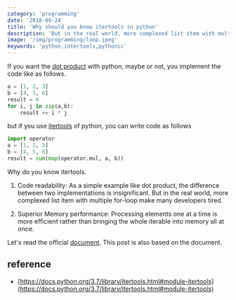 ```yaml
---
category: 'programming'
date: '2018-09-24'
title: 'Why should you know itertools in python'
description: 'But in the real world, more complexed list item with multiple for-loop make many developers tired.'
image: '/img/programming/loop.jpeg'
keywords: 'python,intertools,pythonic'
---
```


If you want the [dot product](https://en.wikipedia.org/wiki/Dot_product) with python, maybe or not, you implement the code like as follows.

```python
a = [1, 2, 3]
b = [4, 5, 6]
result = 0
for i, j in zip(a,b):
    result += i * j
```

but if you use [itertools](https://docs.python.org/3.7/library/itertools.html#module-itertools) of python, you can write code as follows

```python
import operator
a = [1, 2, 3]
b = [4, 5, 6]
result = sum(map(operator.mul, a, b))
```

Why do you  know itertools.

1. Code readability: As a simple example like dot product, the difference between two implementations is insignificant. But in the real world, more complexed list item with multiple for-loop make many developers tired.

2. Superior Memory performance: Processing elements one at a time is more efficient rather than bringing the whole iterable into memory all at once.

Let's read the official [document](https://docs.python.org/3.7/library/itertools.html#module-itertools). This post is also based on the document.

## reference

- [https://docs.python.org/3.7/library/itertools.html#module-itertools](https://docs.python.org/3.7/library/itertools.html#module-itertools)